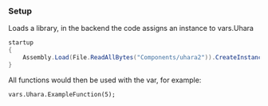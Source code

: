 ### Setup
Loads a library, in the backend the code assigns an instance to vars.Uhara
```c#
startup
{
    Assembly.Load(File.ReadAllBytes("Components/uhara2")).CreateInstance("Main");
}
```
All functions would then be used with the var, for example:
```
vars.Uhara.ExampleFunction(5);
```
